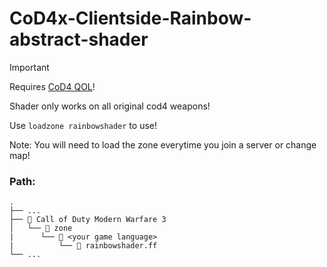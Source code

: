 # CoD4x-Clientside-Rainbow-abstract-shader



> [!IMPORTANT]
> Requires [CoD4 QOL](https://github.com/Rex109/CoD4QOL)!
>
> Shader only works on all original cod4 weapons!
> 
> Use `loadzone rainbowshader` to use!
> 
> Note: You will need to load the zone everytime you join a server or change map!


### **Path:**
```
.
├── ...
├── 📁 Call of Duty Modern Warfare 3
│   └── 📁 zone
|      └── 📁 <your game language>
|          └── 📜 rainbowshader.ff
└── ...
```